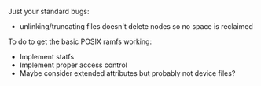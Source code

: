 Just your standard bugs:
  - unlinking/truncating files doesn't delete nodes so no space is reclaimed

To do to get the basic POSIX ramfs working:
  - Implement statfs
  - Implement proper access control
  - Maybe consider extended attributes but probably not device files?
